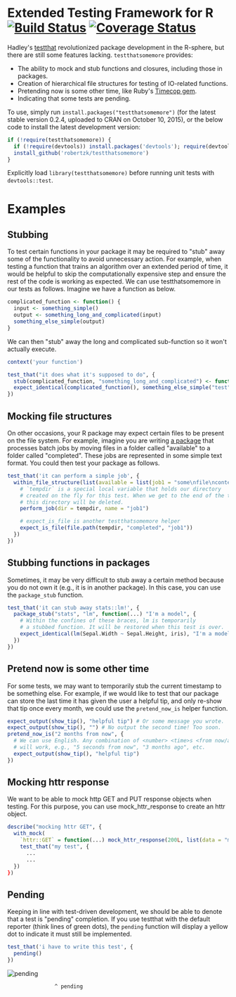 Extended Testing Framework for R [![Build Status](https://travis-ci.org/rmsharp/testthatsomemore.svg?branch=master)](https://travis-ci.org/rmsharp/testthatsomemore) [![Coverage Status](https://coveralls.io/repos/robertzk/testthatsomemore/badge.png?branch=master)](https://coveralls.io/r/rmsharp/testthatsomemore?branch=master)
=========

Hadley's [testthat](https://github.com/hadley/testthat) revolutionized package development
in the R-sphere, but there are still some features lacking. `testthatsomemore` provides:

  * The ability to mock and stub functions and closures, including those in packages.
  * Creation of hierarchical file structures for testing of IO-related functions.
  * Pretending now is some other time, like Ruby's [Timecop gem](https://github.com/travisjeffery/timecop).
  * Indicating that some tests are pending.

To use, simply run `install.packages("testthatsomemore")` (for the latest
stable version 0.2.4, uploaded to CRAN on October 10, 2015), or the below
code to install the latest development version:

```r
if (!require(testthatsomemore)) {
  if (!require(devtools)) install.packages('devtools'); require(devtools)
  install_github('robertzk/testthatsomemore') 
}
```

Explicitly load `library(testthatsomemore)` before running unit tests with
`devtools::test`.

Examples
========

Stubbing
-------

To test certain functions in your package it may be required to "stub" away
some of the functionality to avoid unnecessary action. For example, when
testing a function that trains an algorithm over an extended period of time,
it would be helpful to skip the computationally expensive step and ensure
the rest of the code is working as expected. We can use testthatsomemore
in our tests as follows. Imagine we have a function as below.

```R
complicated_function <- function() {
  input <- something_simple()
  output <- something_long_and_complicated(input)
  something_else_simple(output)
}
```

We can then "stub" away the long and complicated sub-function so it
won't actually execute.

```R
context('your function')

test_that("it does what it's supposed to do", {
  stub(complicated_function, "something_long_and_complicated") <- function(...) "test"
  expect_identical(complicated_function(), something_else_simple("test"))
})
```

Mocking file structures
-----------

On other occasions, your R package may expect certain files to be present
on the file system. For example, imagine you are writing [a package](https://github.com/HenrikBengtsson/R.batch) that processes
batch jobs by moving files in a folder called "available" to a folder called "completed".
These jobs are represented in some simple text format. You could then test your
package as follows.

```R
test_that('it can perform a simple job', {
  within_file_structure(list(available = list(job1 = "some\nfile\ncontents")), {
    # `tempdir` is a special local variable that holds our directory
    # created on the fly for this test. When we get to the end of the test,
    # this directory will be deleted.
    perform_job(dir = tempdir, name = "job1")

    # expect_is_file is another testthatsomemore helper
    expect_is_file(file.path(tempdir, "completed", "job1"))
  })
})
```

Stubbing functions in packages
----------

Sometimes, it may be very difficult to stub away a certain method because you
do not own it (e.g., it is in another package). In this case, you can use
the `package_stub` function.

```R
test_that('it can stub away stats::lm!', {
  package_stub("stats", "lm", function(...) "I'm a model", {
    # Within the confines of these braces, lm is temporarily
    # a stubbed function. It will be restored when this test is over.
    expect_identical(lm(Sepal.Width ~ Sepal.Height, iris), "I'm a model")
  })
})
```

Pretend now is some other time
-------------

For some tests, we may want to temporarily stub the current timestamp to be
something else. For example, if we would like to test that our package can
store the last time it has given the user a helpful tip, and only re-show
that tip once every month, we could use the `pretend_now_is` helper function.

```R
expect_output(show_tip(), "helpful tip") # Or some message you wrote.
expect_output(show_tip(), "") # No output the second time! Too soon.
pretend_now_is("2 months from now", {
  # We can use English. Any combination of <number> <time>s <from now/ago>
  # will work, e.g., "5 seconds from now", "3 months ago", etc.
  expect_output(show_tip(), "helpful tip")
})
```

Mocking httr response
-------------

We want to be able to mock http GET and PUT response objects when testing. For this purpose, you can use mock_httr_response to create an httr object.

```R
describe("mocking httr GET", {
  with_mock(
    `httr::GET` = function(...) mock_httr_response(200L, list(data = "my data!"), "json"),
    test_that("my test", {
      ...
      ...
  })
})
```

Pending
-------

Keeping in line with test-driven development, we should be able to denote
that a test is "pending" completion. If you use testthat with the default
reporter (think lines of green dots), the `pending` function will display
a yellow dot to indicate it must still be implemented.

```R
test_that('i have to write this test', {
  pending()
})
```

![pending](inst/images/pending.png)

```
               ^ pending
```                    
